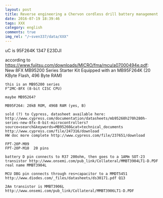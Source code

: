 ```yaml
---
layout: post
title: Reverse engineering a Chervon cordless drill battery management system
date: 2016-07-19 18:39:46
tags: XXX
category: english
comments: true
img_rel: "/~sven337/data/XXX"
---
```


uC is 95F264K 1347 E23DJI

according to https://www.fujitsu.com/downloads/MICRO/fma/mcu/a07000494e.pdf:
New 8FX MB95200  Series Starter Kit
Equipped with an MB95F264K (20 KByte Flash, 496 Byte RAM)

	this is an MB95200 series
	F^2MC-8FX (8-bit CISC CPU)

	maybe MB95264?

	MB95F264: 20kB ROM, 496B RAM (yes, B)

	sold (?) to Cypress, datasheet available here:
	http://www.cypress.com/documentation/datasheets/mb95260h270h280h-series-new-8fx-8-bit-microcontrollers?source=search&keywords=MB95260&cat=technical_documents
	http://www.cypress.com/file/247316/download
	HW doc more complete http://www.cypress.com/file/237651/download

	FPT-20P-M09
	FPT-20P-M10  20 pins

	battery D pin connects to R37 200ohm, then goes to a 1AMm SOT-23 transistor http://www.onsemi.com/pub_link/Collateral/MMBT3904LT1-D.PDF real name MMBT3904L

	MCU DBG pin connects through res+capacitor to a MMDT5451 http://www.diodes.com/_files/datasheets/ds30171.pdf Q13

	2Am transistor is MMBT3906L http://www.onsemi.com/pub_link/Collateral/MMBT3906LT1-D.PDF
